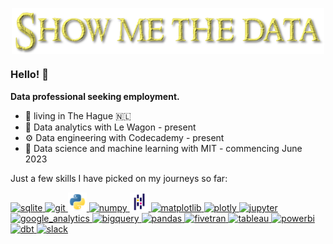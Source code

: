 <p align="center"><img src="cooltext435736123170202.png" align="center" width="500"></p>

### Hello! 👋

**Data professional seeking employment.**

- 🏴󠁧󠁢󠁳󠁣󠁴󠁿 living in The Hague 🇳🇱
- 🌱 Data analytics with Le Wagon - present
- ⚙️ Data engineering with Codecademy - present
- 🔭 Data science and machine learning with MIT - commencing June 2023


Just a few skills I have picked on my journeys so far:

<p align="centre">
  <a href="https://www.sqlite.org/" target="_blank" rel="noreferrer"> <img src="https://www.vectorlogo.zone/logos/sqlite/sqlite-icon.svg" alt="sqlite" width="30" height="30"/> </a> 
  <a href="https://git-scm.com/" target="_blank" rel="noreferrer"> <img src="https://www.vectorlogo.zone/logos/git-scm/git-scm-icon.svg" alt="git" width="30" height="30"/> </a>
  <a href="https://www.python.org" target="_blank" rel="noreferrer"> <img src="https://raw.githubusercontent.com/devicons/devicon/master/icons/python/python-original.svg" alt="python" width="30"      height="30"/> </a>
<a href="https://numpy.org/" target="_blank" rel="noreferrer"> <img src="https://www.vectorlogo.zone/logos/numpy/numpy-icon.svg" alt="numpy" width="30" height="30"/> </a> 
  <a href="https://pandas.pydata.org/" target="_blank" rel="noreferrer"> <img src="https://raw.githubusercontent.com/devicons/devicon/2ae2a900d2f041da66e950e4d48052658d850630/icons/pandas/pandas-original.svg" alt="pandas" width="30" height="30"/> </a> 
  <a href="https://matplotlib.org/" target="_blank" rel="noreferrer"> <img src="https://matplotlib.org/_static/images/documentation.svg" alt="matplotlib" width="30" height="30"/> </a> 
  <a href="https://plotly.com/" target="_blank" rel="noreferrer"> <img src="https://www.vectorlogo.zone/logos/plot_ly/plot_ly-icon.svg" alt="plotly" width="30" height="30"/> </a> 
  <a href="https://jupyter.org/" target="_blank" rel="noreferrer"> <img src="https://www.vectorlogo.zone/logos/jupyter/jupyter-icon.svg" alt="jupyter" width="30" height="30"/> </a>
<a href="https://analytics.withgoogle.com/" target="_blank" rel="noreferrer"> <img src="https://www.vectorlogo.zone/logos/google_analytics/google_analytics-icon.svg" alt="google_analytics" width="30" height="30"/> </a> 
  <a href="https://cloud.google.com/bigquery" target="_blank" rel="noreferrer"> <img src="https://www.vectorlogo.zone/logos/google_bigquery/google_bigquery-icon.svg" alt="bigquery" width="30"            height="30"/> </a> 
  <a href="https://zapier.com/" target="_blank" rel="noreferrer"> <img src="https://www.vectorlogo.zone/logos/zapier/zapier-icon.svg" alt="pandas" width="30" height="30"/> </a>  
  <a href="https://www.fivetran.com/" target="_blank" rel="noreferrer"> <img src="https://www.vectorlogo.zone/logos/fivetran/fivetran-icon.svg" alt="fivetran" width="30" height="30"/> </a> 
  <a href="https://www.tableau.com/" target="_blank" rel="noreferrer"> <img src="https://vectorwiki.com/images/wbGV8__tableau-software.svg" alt="tableau" width="30" height="30"/> </a>
  <a href="https://powerbi.microsoft.com/en-au/" target="_blank" rel="noreferrer"> <img src="https://www.vectorlogo.zone/logos/microsoft_powerbi/microsoft_powerbi-icon.svg" alt="powerbi" width="30" height="30"/> </a>
 <a href="https://www.getdbt.com/" target="_blank" rel="noreferrer"> <img src="https://upload.vectorlogo.zone/logos/getdbt/images/bfd2e20c-3067-4898-861d-7e2913beb27f.svg" alt="dbt" width="30" height="30"/> </a>
  <a href="https://slack.com/" target="_blank" rel="noreferrer"> <img src="https://www.vectorlogo.zone/logos/slack/slack-icon.svg" alt="slack" width="30" height="30"/> </a>
  
</p>


